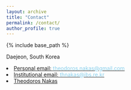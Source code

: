 ```yaml
---
layout: archive
title: "Contact"
permalink: /contact/
author_profile: true
---
```


{% include base_path %}

Daejeon, South Korea<br>

<li><a href="mailto:{{ theodoros.nakas@gmail.com }}"><i class="fa fa-fw fa-envelope-square" aria-hidden="true"></i> Personal email: <span style="color: skyblue">theodoros.nakas@gmail.com</span> </a></li>

<li><a href="mailto:{{ thnakas@ibs.re.kr }}"><i class="fa fa-fw fa-envelope-square" aria-hidden="true"></i> Institutional email: <span style="color: skyblue">thnakas@ibs.re.kr </span></a></li>

<li><a href="https://www.linkedin.com/in/{{ author.linkedin }}"><i class="fa fa-fw fa-linkedin-square" aria-hidden="true"></i> Theodoros Nakas</a></li>
